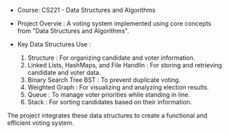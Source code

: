 - Course: CS221 - Data Structures and Algorithms
- Project Overvie : A voting system implemented using core concepts from "Data Structures and Algorithms".

- Key Data Structures Use :
  1. Structure : For organizing candidate and voter information.
  2. Linked Lists, HashMaps, and File Handlin : For storing and retrieving candidate and voter data.
  3. Binary Search Tree BST : To prevent duplicate voting.
  4. Weighted Graph : For visualizing and analyzing election results.
  5. Queue : To manage voter priorities while standing in line.
  6. Stack : For sorting candidates based on their information.
  
The project integrates these data structures to create a functional and efficient voting system.